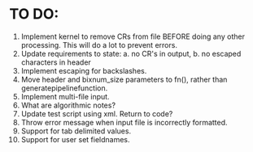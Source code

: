 # TO DO:

1. Implement kernel to remove CRs from file BEFORE doing any other processing. This will do a lot to prevent errors.
2. Update requirements to state: a. no CR's in output, b. no escaped characters in header
3. Implement escaping for backslashes.
4. Move header and bixnum_size parameters to fn(), rather than generatepipelinefunction.
5. Implement multi-file input.
6. What are algorithmic notes?
7. Update test script using xml. Return to code?
8. Throw error message when input file is incorrectly formatted.
9. Support for tab delimited values.
10. Support for user set fieldnames.